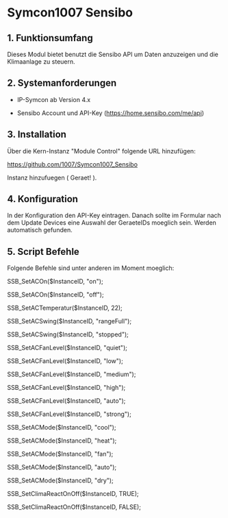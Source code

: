 # Symcon1007 Sensibo

## 1. Funktionsumfang

Dieses Modul bietet benutzt die Sensibo API um Daten anzuzeigen
und die Klimaanlage zu steuern.


## 2. Systemanforderungen

- IP-Symcon ab Version 4.x

- Sensibo Account und API-Key (https://home.sensibo.com/me/api)

  

## 3. Installation

Über die Kern-Instanz "Module Control" folgende URL hinzufügen:

https://github.com/1007/Symcon1007_Sensibo

Instanz hinzufuegen ( Geraet! ).



## 4. Konfiguration

In der Konfiguration den API-Key eintragen.
Danach sollte im Formular nach dem Update Devices eine
Auswahl der GeraeteIDs moeglich sein.
Werden automatisch gefunden.



## 5. Script Befehle

 Folgende Befehle sind unter anderen im Moment moeglich:

SSB_SetACOn($InstanceID, "on");

SSB_SetACOn($InstanceID, "off");

SSB_SetACTemperatur($InstanceID, 22);

SSB_SetACSwing($InstanceID, "rangeFull");

SSB_SetACSwing($InstanceID, "stopped");

SSB_SetACFanLevel($InstanceID, "quiet");

SSB_SetACFanLevel($InstanceID, "low");

SSB_SetACFanLevel($InstanceID, "medium");

SSB_SetACFanLevel($InstanceID, "high");

SSB_SetACFanLevel($InstanceID, "auto");

SSB_SetACFanLevel($InstanceID, "strong");

SSB_SetACMode($InstanceID, "cool");

SSB_SetACMode($InstanceID, "heat");

SSB_SetACMode($InstanceID, "fan");

SSB_SetACMode($InstanceID, "auto");

SSB_SetACMode($InstanceID, "dry");

SSB_SetClimaReactOnOff($InstanceID, TRUE);

SSB_SetClimaReactOnOff($InstanceID, FALSE);






